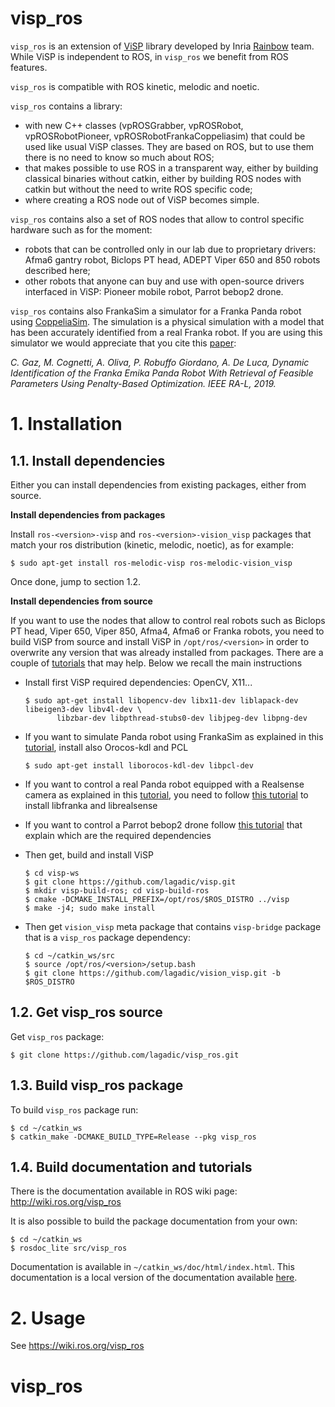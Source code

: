 visp_ros
========

`visp_ros` is an extension of [ViSP](https://visp.inria.fr/) library developed by Inria [Rainbow](https://team.inria.fr/rainbow/) team. While ViSP is independent to ROS, in `visp_ros` we benefit from ROS features.

`visp_ros` is compatible with ROS kinetic, melodic and noetic.

`visp_ros` contains a library:

- with new C++ classes (vpROSGrabber, vpROSRobot, vpROSRobotPioneer, vpROSRobotFrankaCoppeliasim) that could be used like usual ViSP classes. They are based on ROS, but to use them there is no need to know so much about ROS;
- that makes possible to use ROS in a transparent way, either by building classical binaries without catkin, either by building ROS nodes with catkin but without the need to write ROS specific code;
- where creating a ROS node out of ViSP becomes simple.

`visp_ros` contains also a set of ROS nodes that allow to control specific hardware such as for the moment:

- robots that can be controlled only in our lab due to proprietary drivers: Afma6 gantry robot, Biclops PT head, ADEPT Viper 650 and 850 robots described here;
- other robots that anyone can buy and use with open-source drivers interfaced in ViSP: Pioneer mobile robot, Parrot bebop2 drone.

`visp_ros` contains also FrankaSim a simulator for a Franka Panda robot using [CoppeliaSim](https://www.coppeliarobotics.com/). The simulation is a physical simulation with a model that has been accurately identified from a real Franka robot. If you are using this simulator we would appreciate that you cite this [paper](http://rainbow-doc.irisa.fr/publi/publi/Gaz19a-eng.html):

*C. Gaz, M. Cognetti, A. Oliva, P. Robuffo Giordano, A. De Luca, Dynamic Identification of the Franka Emika Panda Robot With Retrieval of Feasible Parameters Using Penalty-Based Optimization. IEEE RA-L, 2019.*

# 1. Installation

## 1.1. Install dependencies 

Either you can install dependencies from existing packages, either from source.

**Install dependencies from packages**

Install `ros-<version>-visp` and `ros-<version>-vision_visp` packages that match your ros distribution (kinetic, melodic, noetic), as for example:

  ```
  $ sudo apt-get install ros-melodic-visp ros-melodic-vision_visp
  ```

Once done, jump to section 1.2. 

**Install dependencies from source**

If you want to use the nodes that allow to control real robots such as Biclops PT head, Viper 650, Viper 850, Afma4, Afma6 or Franka robots, you need to build ViSP from source and install ViSP in `/opt/ros/<version>` in order to overwrite any version that was already installed from packages. There are a couple of [tutorials](https://visp-doc.inria.fr/doxygen/visp-daily/tutorial-install-ubuntu.html) that may help. Below we recall the main instructions

- Install first ViSP required dependencies: OpenCV, X11... 

  ```
  $ sudo apt-get install libopencv-dev libx11-dev liblapack-dev libeigen3-dev libv4l-dev \
         libzbar-dev libpthread-stubs0-dev libjpeg-dev libpng-dev
  ```

- If you want to simulate Panda robot using FrankaSim as explained in this [tutorial](http://docs.ros.org/en/noetic/api/visp_ros/html/tutorial-franka-coppeliasim.html),
  install also Orocos-kdl and PCL

  ```
  $ sudo apt-get install liborocos-kdl-dev libpcl-dev
  ```

- If you want to control a real Panda robot equipped with a Realsense camera as explained in this [tutorial](http://docs.ros.org/en/noetic/api/visp_ros/html/tutorial-franka-coppeliasim.html),
  you need to follow [this tutorial](https://visp-doc.inria.fr/doxygen/visp-daily/tutorial-franka-pbvs.html) to install libfranka and librealsense

- If you want to control a Parrot bebop2 drone follow [this tutorial](http://wiki.ros.org/visp_ros/Tutorials/How%20to%20do%20visual%20servoing%20with%20Parrot%20Bebop%202%20drone%20and%20visp_ros) that explain which are the required dependencies

- Then get, build and install ViSP

  ```
  $ cd visp-ws
  $ git clone https://github.com/lagadic/visp.git
  $ mkdir visp-build-ros; cd visp-build-ros
  $ cmake -DCMAKE_INSTALL_PREFIX=/opt/ros/$ROS_DISTRO ../visp
  $ make -j4; sudo make install
  ```

- Then get `vision_visp` meta package that contains `visp-bridge` package that is a `visp_ros` package dependency:

  ```
  $ cd ~/catkin_ws/src
  $ source /opt/ros/<version>/setup.bash
  $ git clone https://github.com/lagadic/vision_visp.git -b $ROS_DISTRO
  ```

## 1.2. Get visp_ros source

Get `visp_ros` package:

  ```
  $ git clone https://github.com/lagadic/visp_ros.git
  ```

## 1.3. Build visp_ros package

To build `visp_ros` package run:

  ```
  $ cd ~/catkin_ws
  $ catkin_make -DCMAKE_BUILD_TYPE=Release --pkg visp_ros
  ```

## 1.4. Build documentation and tutorials

There is the documentation available in ROS wiki page: http://wiki.ros.org/visp_ros

It is also possible to build the package documentation from your own:

  ```
  $ cd ~/catkin_ws
  $ rosdoc_lite src/visp_ros
  ```

Documentation is available in `~/catkin_ws/doc/html/index.html`.
This documentation is a local version of the documentation available [here](http://docs.ros.org/en/noetic/api/visp_ros/html/index.html).

# 2. Usage

See https://wiki.ros.org/visp_ros
# visp_ros
